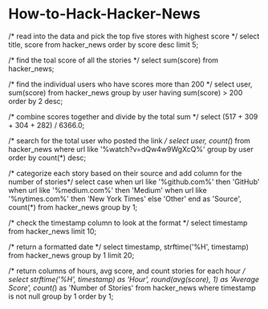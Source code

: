 # How-to-Hack-Hacker-News

/* read into the data and pick the top five stores with highest score */
select title, score
from hacker_news
order by score desc
limit 5;

/* find the toal score of all the stories */
select sum(score)
from hacker_news;

/* find the individual users who have scores more than 200 */
select user, sum(score)
from hacker_news
group by user
having sum(score) > 200
order by 2 desc;

/* combine scores together and divide by the total sum */
select (517 + 309 + 304 + 282) / 6366.0;

/* search for the total user who posted the link */
select user, count(*)
from hacker_news
where url like '%watch?v=dQw4w9WgXcQ%'
group by user
order by count(*) desc;

/* categorize each story based on their source and add column for the number of stories*/
select case
   when url like '%github.com%' then 'GitHub'
   when url like '%medium.com%' then 'Medium'
   when url like '%nytimes.com%' then 'New York Times'
   else 'Other'
  end as 'Source',
  count(*)
from hacker_news
group by 1;

/* check the timestamp column to look at the format */
select timestamp
from hacker_news
limit 10;

/* return a formatted date */
select timestamp,
   strftime('%H', timestamp)
from hacker_news
group by 1
limit 20;

/* return columns of hours, avg score, and count stories for each hour */
select strftime('%H', timestamp) as 'Hour', 
   round(avg(score), 1) as 'Average Score', 
   count(*) as 'Number of Stories'
from hacker_news
where timestamp is not null
group by 1
order by 1;
